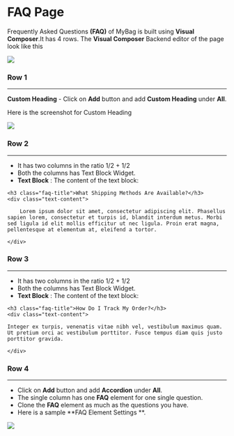 # FAQ Page

Frequently Asked Questions **(FAQ)** of  MyBag is built using **Visual Composer**.It has 4 rows. The **Visual Composer** Backend editor of the page look like this

![](http://transvelo.github.io/docs/mybag/images/faq.png)

### Row 1
---
**Custom Heading** - Click on **Add** button and add **Custom Heading**  under **All**.

Here is the screenshot for Custom Heading

![](http://transvelo.github.io/docs/mybag/images/faq-custom-heading-setting.png)

### Row 2
---
* It has two columns in the ratio 1/2 + 1/2
* Both the columns has Text Block Widget.
* **Text Block** : The content of the text block:

```
<h3 class="faq-title">What Shipping Methods Are Available?</h3>
<div class="text-content">

    Lorem ipsum dolor sit amet, consectetur adipiscing elit. Phasellus sapien lorem, consectetur et turpis id, blandit interdum metus. Morbi sed ligula id elit mollis efficitur ut nec ligula. Proin erat magna, pellentesque at elementum at, eleifend a tortor.

</div>
```

### Row 3
---
* It has two columns in the ratio 1/2 + 1/2
* Both the columns has Text Block Widget.
* **Text Block** : The content of the text block:

```
<h3 class="faq-title">How Do I Track My Order?</h3>
<div class="text-content">

Integer ex turpis, venenatis vitae nibh vel, vestibulum maximus quam. Ut pretium orci ac vestibulum porttitor. Fusce tempus diam quis justo porttitor gravida.

</div>
```

### Row 4
---
* Click on **Add** button and add **Accordion** under **All**.
* The single column has one **FAQ** element for one single question.
* Clone the **FAQ** element as much as the questions you have.
* Here is a sample **FAQ Element Settings **.

![](http://transvelo.github.io/docs/mybag/images/faq-setting.png)
